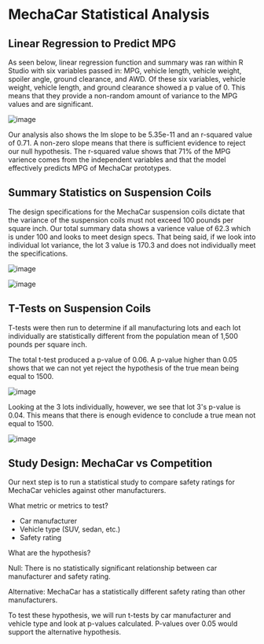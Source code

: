 # MechaCar Statistical Analysis

## Linear Regression to Predict MPG

As seen below, linear regression function and summary was ran within R Studio with six variables passed in: MPG, vehicle length, vehicle weight, spoiler angle, ground clearance, and AWD. Of these six variables, vehicle weight, vehicle length, and ground clearance showed a p value of 0. This means that they provide a non-random amount of variance to the MPG values and are significant.

![image](https://user-images.githubusercontent.com/90646961/148804878-716e7fec-e8e6-40e6-b791-e43905cb4804.png)

Our analysis also shows the lm slope to be 5.35e-11 and an r-squared value of 0.71. A non-zero slope means that there is sufficient evidence to reject our null hypothesis. The r-squared value shows that 71% of the MPG varience comes from the independent variables and that the model effectively predicts MPG of MechaCar prototypes. 

## Summary Statistics on Suspension Coils

The design specifications for the MechaCar suspension coils dictate that the variance of the suspension coils must not exceed 100 pounds per square inch. Our total summary data shows a varience value of 62.3 which is under 100 and looks to meet design specs. That being said, if we look into individual lot variance, the lot 3 value is 170.3 and does not individually meet the specifications.  

![image](https://user-images.githubusercontent.com/90646961/148805116-a38f7a22-63f9-47be-9bb1-973e6ddfa2fc.png)

![image](https://user-images.githubusercontent.com/90646961/148805136-086ad9b7-46c1-42a4-8634-80010435b05a.png)

## T-Tests on Suspension Coils

T-tests were then run to determine if all manufacturing lots and each lot individually are statistically different from the population mean of 1,500 pounds per square inch.

The total t-test produced a p-value of 0.06. A p-value higher than 0.05 shows that we can not yet reject the hypothesis of the true mean being equal to 1500.

![image](https://user-images.githubusercontent.com/90646961/148805873-a92b1a6e-8596-45da-9d98-dc042f72bfa5.png)

Looking at the 3 lots individually, however, we see that lot 3's p-value is 0.04. This means that there is enough evidence to conclude a true mean not equal to 1500. 

![image](https://user-images.githubusercontent.com/90646961/148806735-be5f277b-3fe8-4b8e-b3db-fa9899641e76.png)

## Study Design: MechaCar vs Competition

Our next step is to run a statistical study to compare safety ratings for MechaCar vehicles against other manufacturers. 

What metric or metrics to test?

- Car manufacturer
- Vehicle type (SUV, sedan, etc.)
- Safety rating

What are the hypothesis?

Null: There is no statistically significant relationship between car manufacturer and safety rating.

Alternative: MechaCar has a statistically different safety rating than other manufacturers.

To test these hypothesis, we will run t-tests by car manufacturer and vehicle type and look at p-values calculated. P-values over 0.05 would support the alternative hypothesis. 
